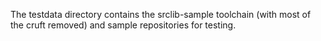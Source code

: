 The testdata directory contains the srclib-sample toolchain (with most
of the cruft removed) and sample repositories for testing.
